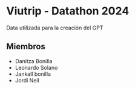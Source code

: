 # Viutrip - Datathon 2024

Data utilizada para la creación del GPT

## Miembros

- Danitza Bonilla
- Leonardo Solano
- Jankall bonilla
- Jordi Neil
